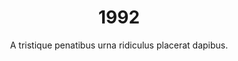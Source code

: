 ---
layout: post
title: 1992
published: true
timeline: false
teaserText: "Penatibus nec lorem montes adipiscing porttitor augue quis pulvinar velit et? Penatibus nec lorem montes adipiscing porttitor augue quis pulvinar velit et?"
subtitle: "A tristique penatibus urna ridiculus placerat dapibus."
video: "http://player.vimeo.com/video/63683408"
teaserImg: 1992-teaser.jpg
statistics:
- stat: 9,563
  desc: calls to AIDS Vanocuver's Helpline.
- stat: 327
  desc: Reported New AIDS Cases in BC 
  link: http://www.bccdc.ca/NR/rdonlyres/54BFF7F2-E283-4E72-BF2A-73EC2813F0D1/0/HIV_Annual_Report_2011_20111011.pdf
  type: pdf
- stat: 3.3 
  desc: million worldwide AIDS deaths.   
  link: http://surviveaplague.com/
  type: webpage
global:
- item: FDA introduces 10 min. test that detects HIV-1.  
  link: http://aids.gov/hiv-aids-basics/hiv-aids-101/aids-timeline/ 
  type: webpage
- item: International Community for Women Living with HIV/AIDS founded.   
  link: http://www.icw.org/
  type: webpage
- item: The 8th International AIDS Conference scheduled to be held in Boston moved to Amsterdam, due to U.S. entry restrictions on people living with HIV/AIDS.   
  link: http://www.iasociety.org/Default.aspx?pageId=694
  type: webpage
national:
- item: Canadian HIV/AIDS Legal Network established. 
  link: http://www.projectremember.ca/TimeLine.aspx
  type: webpage
- item: The establishment of the CTN’s Postdoctoral Fellowship Program.    
  link: http://www.cihr-irsc.gc.ca/e/193.html
  type: webpage
- item: CAS and its partners launch AIDS Treatment Information System.   
  link: http://www.cdnaids.ca/canadianaidssocietymilestones
  type: webpage
year:
- item: First website is launched.   
  link: http://www.cbc.ca/news/technology/story/2013/04/30/tech-first-website-cern-w3.html 
  type: webpage
- item: Riots  in LA after police officers  let off for the  beating of Rodney King.    
  link: http://www.youtube.com/watch?v=tWhYmb1sANM
  type: video
- item: Bill Clinton wins US presdiential election.   
  link: https://www.youtube.com/watch?v=z0BOJmDYPOU
  type: video
local:
- item: Dr. Peter Jepson-Young passes away shortly after establishing the Dr. Peter AIDS Foundation.    
  link: http://www.drpeter.org/
  type: webpage
- item: BC Centre for Excellence in HIV/AIDS begins operations at St.Paul's, mandate to treat, research and educate.   
  link: http://cfenet.ubc.ca/
  type: webpage
- item: PARC AV and Vancouver PWAs Society join under one umbrella society Pacific AIDS Resource Centre.
- item: Prison Outreach program established at PWA Society.    
  link: http://www.positivelivingbc.org/
  type: webpage
---